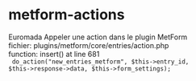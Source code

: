 # metform-actions
Euromada
Appeler une action dans le plugin MetForm <br>
fichier: plugins/metform/core/entries/action.php <br>
function: insert() at line 681
<br>
<code>
do_action("new_entries_metform", $this->entry_id, $this->response->data, $this->form_settings);
</code>

